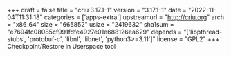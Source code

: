 +++
draft = false
title = "criu 3.17.1-1"
version = "3.17.1-1"
date = "2022-11-04T11:31:18"
categories = ['apps-extra']
upstreamurl = "http://criu.org"
arch = "x86_64"
size = "665852"
usize = "2419632"
sha1sum = "e7694fc08085cf991fdfe4927e01e688126ea629"
depends = "['libpthread-stubs', 'protobuf-c', 'libnl', 'libnet', 'python3>=3.11']"
license = "GPL2"
+++
Checkpoint/Restore in Userspace tool